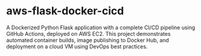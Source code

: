 # aws-flask-docker-cicd
A Dockerized Python Flask application with a complete CI/CD pipeline using GitHub Actions, deployed on AWS EC2. This project demonstrates automated container builds, image publishing to Docker Hub, and deployment on a cloud VM using DevOps best practices.
